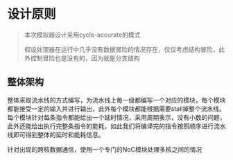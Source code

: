 # 设计原则

> 本次模拟器设计采用cycle-accurate的模式
>
> 假设处理器在运行中几乎没有数据冒险的情况存在，仅仅考虑结构冒险，此外控制冒险也是没有的，因为就是分支结构

## 整体架构

整体采取流水线的方式编写，为流水线上每一级都编写一个对应的模块，每个模块都能接受一定的输入并进行输出，此外每个模块都能根据需要stall掉整个流水线。每个模块针对每条指令都能给出一个延时情况，采用周期表示，没有小数的问题，此外还能给出执行完整条指令的能耗，如此我们将编译完的指令按照顺序进行流水线即可得到整体的延时和能耗信息。

针对出现的跨核数据通信，使用一个专门的NoC模块处理多核之间的情况